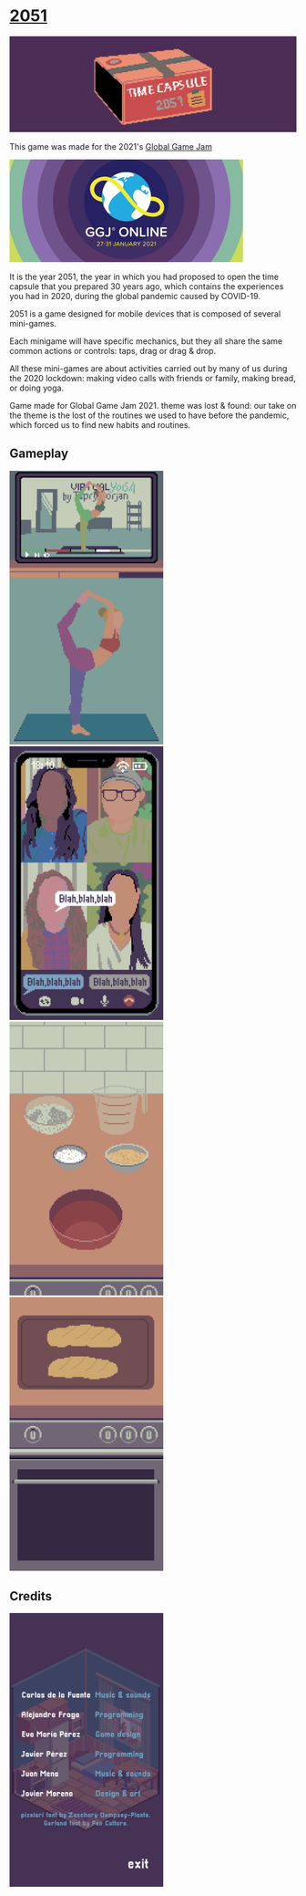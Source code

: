 # [2051](https://leavemeal0ne.itch.io/2051)

![Banner 2051](https://github.com/AlejandroFraga/2051/blob/main/images/banner-web.png?raw=true)

This game was made for the 2021's [Global Game Jam](https://globalgamejam.org)

<img src="https://github.com/AlejandroFraga/2051/blob/main/images/ggj-2021.jpg" width="410" height="180" />

It is the year 2051, the year in which you had proposed to open the time capsule that you prepared 30 years ago, which contains the experiences you had in 2020, during the global pandemic caused by COVID-19.

2051 is a game designed for mobile devices that is composed of several mini-games.

Each minigame will have specific mechanics, but they all share the same common actions or controls: taps, drag or drag & drop.

All these mini-games are about activities carried out by many of us during the 2020 lockdown: making video calls with friends or family,  making bread, or doing yoga.

Game made for Global Game Jam 2021. theme was lost & found: our take on the theme is the lost of the routines we used to have before the pandemic, which forced us to find new habits and routines.

## Gameplay

<img src="https://github.com/AlejandroFraga/2051/blob/main/images/02-yoga.png" width="270" height="480" />

<img src="https://github.com/AlejandroFraga/2051/blob/main/images/03-video-call.png" width="270" height="480" />

<img src="https://github.com/AlejandroFraga/2051/blob/main/images/04-bread.png" width="270" height="480" />

<img src="https://github.com/AlejandroFraga/2051/blob/main/images/05-oven.png" width="270" height="480" />

## Credits

<img src="https://github.com/AlejandroFraga/2051/blob/main/images/credits.png" width="270" height="480" />
